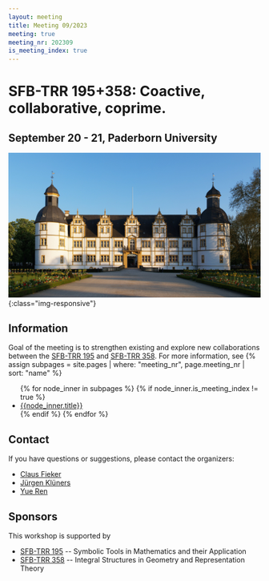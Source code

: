 ```yaml
---
layout: meeting
title: Meeting 09/2023
meeting: true
meeting_nr: 202309
is_meeting_index: true
---
```


# SFB-TRR 195+358: Coactive, collaborative, coprime.

## September 20 - 21, Paderborn University

![Paderborn Schloss Neuhaus](Paderborn_SchlossNeuhaus.jpg){:class="img-responsive"}

## Information

Goal of the meeting is to strengthen existing and explore new collaborations between the [SFB-TRR 195](https://www.computeralgebra.de/sfb/) and [SFB-TRR 358](https://trr358.math.uni-bielefeld.de/).  For more information, see
{% assign subpages = site.pages | where: "meeting_nr", page.meeting_nr | sort: "name" %}
<ul>
{% for node_inner in subpages %}
    {% if node_inner.is_meeting_index != true %}
        <li>
            <a href="{{ node_inner.url | relative_url }}">{{node_inner.title}}</a>
        </li>
    {% endif %}
{% endfor %}
</ul>

## Contact

If you have questions or suggestions, please contact the organizers:
* [Claus Fieker](mailto:fieker@mathematik.uni-kl.de)
* [Jürgen Klüners](mailto:klueners@math.uni-paderborn.de)
* [Yue Ren](mailto:yue.ren2@durham.ac.uk)

## Sponsors

This workshop is supported by
* [SFB-TRR 195](https://www.computeralgebra.de/sfb/) -- Symbolic Tools in Mathematics and their Application
* [SFB-TRR 358](https://trr358.math.uni-bielefeld.de/) -- Integral Structures in Geometry and Representation Theory
